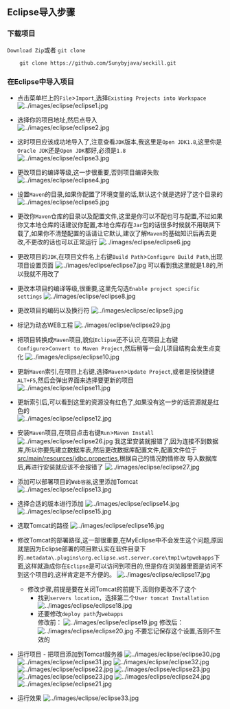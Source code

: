 ## Eclipse导入步骤
### 下载项目
`Download Zip`或者 `git clone`
``` shell
	git clone https://github.com/Sunybyjava/seckill.git
```
### 在Eclipse中导入项目
  -  点击菜单栏上的`File`>`Import`,选择`Existing Projects into Workspace`  
  ![../images/eclipse/eclipse1.jpg](../images/eclipse/eclipse1.jpg)
  - 选择你的项目地址,然后点导入  
  ![../images/eclipse/eclipse2.jpg](../images/eclipse/eclipse2.jpg)
  - 这时项目应该成功地导入了,注意查看`JDK`版本,我这里是`Open JDK1.8`,这里你是`Oracle JDK`还是`Open JDK`都好,必须是`1.8`  
  ![../images/eclipse/eclipse3.jpg](../images/eclipse/eclipse3.jpg)
  - 更改项目的编译等级,这一步很重要,否则项目编译失败
   ![../images/eclipse/eclipse4.jpg](../images/eclipse/eclipse4.jpg)
   - 设置`Maven`的目录,如果你配置了环境变量的话,默认这个就是选好了这个目录的
   ![../images/eclipse/eclipse5.jpg](../images/eclipse/eclipse5.jpg)
   - 更改你`Maven`仓库的目录以及配置文件,这里是你可以不配也可与配置,不过如果你又本地仓库的话建议你配置,本地仓库存在`Jar`包的话很多时候就不用联网下载了,如果你不清楚配置的话请让它默认,建议了解`Maven`的基础知识后再去更改,不更改的话也可以正常运行
    ![../images/eclipse/eclipse6.jpg](../images/eclipse/eclipse6.jpg)
   - 更改项目的`JDK`,在项目文件名上右键`Build Path`>`Configure Build Path`,出现项目设置页面
    ![../images/eclipse/eclipse7.jpg](../images/eclipse/eclipse7.jpg)
    可以看到我这里就是1.8的,所以我就不用改了
   - 更改本项目的编译等级,很重要,这里先勾选`Enable project specific settings`
   ![../images/eclipse/eclipse8.jpg](../images/eclipse/eclipse8.jpg)
   -  更改项目的编码以及换行符
    ![../images/eclipse/eclipse9.jpg](../images/eclipse/eclipse9.jpg)
   - 标记为动态WEB工程
    ![../images/eclipse/eclipse29.jpg](../images/eclipse/eclipse29.jpg)
   - 把项目转换成`Maven`项目,貌似`Eclipse`还不认识,在项目上右键`Configure`>`Convert to Maven Project`,然后稍等一会儿项目结构会发生点变化
   ![../images/eclipse/eclipse10.jpg](../images/eclipse/eclipse10.jpg)
   - 更新`Maven`索引,在项目上右键,选择`Maven`>`Update Project`,或者是按快捷键`ALT+F5`,然后会弹出界面来选择要更新的项目  
   ![../images/eclipse/eclipse11.jpg](../images/eclipse/eclipse11.jpg)
   - 更新索引后,可以看到这里的资源没有红色了,如果没有这一步的话资源就是红色的  
   ![../images/eclipse/eclipse12.jpg](../images/eclipse/eclipse12.jpg)
   - 安装`Maven`项目,在项目点击右键`Run`>`Maven Install`  
   ![../images/eclipse/eclipse26.jpg](../images/eclipse/eclipse26.jpg)
   我这里安装就报错了,因为连接不到数据库,所以你要先建立数据库表,然后更改数据库配置文件,配置文件位于[src/main/resources/jdbc.properties](../src/main/resources/jdbc.properties),根据自己的情况酌情修改
   导入数据库后,再进行安装就应该不会报错了
    ![../images/eclipse/eclipse27.jpg](../images/eclipse/eclipse27.jpg)
   - 添加可以部署项目的`Web容器`,这里添加Tomcat
   ![../images/eclipse/eclipse13.jpg](../images/eclipse/eclipse13.jpg)
   - 选择合适的版本进行添加
   ![../images/eclipse/eclipse14.jpg](../images/eclipse/eclipse14.jpg)
   ![../images/eclipse/eclipse15.jpg](../images/eclipse/eclipse15.jpg)
   - 选取Tomcat的路径
   ![../images/eclipse/eclipse16.jpg](../images/eclipse/eclipse16.jpg)
   - 修改Tomcat的部署路径,这一部很重要,在MyEclipse中不会发生这个问题,原因就是因为Eclipse部署的项目默认实在软件目录下的`.metadata\.plugins\org.eclipse.wst.server.core\tmp1\wtpwebapps`下面,这样就造成你在`Eclipse`是可以访问到项目的,但是你在浏览器里面是访问不到这个项目的,这样肯定是不方便的。
   ![../images/eclipse/eclipse17.jpg](../images/eclipse/eclipse17.jpg)
      + 修改步骤,前提是要在关闭Tomcat的前提下,否则你更改不了这个
         + 找到`servers location`，选择第二个`User tomcat Installation`
        ![../images/eclipse/eclipse18.jpg](../images/eclipse/eclipse18.jpg)
        + 还要修改`deploy path`为`webapps`  
        修改前：
          ![../images/eclipse/eclipse19.jpg](../images/eclipse/eclipse19.jpg)
        修改后：
          ![../images/eclipse/eclipse20.jpg](../images/eclipse/eclipse20.jpg)
          不要忘记保存这个设置,否则不生效的
   - 运行项目
    - 把项目添加到Tomcat服务器
     ![../images/eclipse/eclipse30.jpg](../images/eclipse/eclipse30.jpg)
     ![../images/eclipse/eclipse31.jpg](../images/eclipse/eclipse31.jpg)
     ![../images/eclipse/eclipse32.jpg](../images/eclipse/eclipse32.jpg)
   ![../images/eclipse/eclipse22.jpg](../images/eclipse/eclipse22.jpg)
    ![../images/eclipse/eclipse23.jpg](../images/eclipse/eclipse23.jpg)
     ![../images/eclipse/eclipse23.jpg](../images/eclipse/eclipse28.jpg)
     ![../images/eclipse/eclipse24.jpg](../images/eclipse/eclipse24.jpg)
   ![../images/eclipse/eclipse21.jpg](../images/eclipse/eclipse21.jpg)
   
   - 运行效果
   ![../images/eclipse/eclipse33.jpg](../images/eclipse/eclipse33.jpg)
   
   
   
   
   
   
   
   
   
   
   
   
   
   
   
   
   
   
   
   